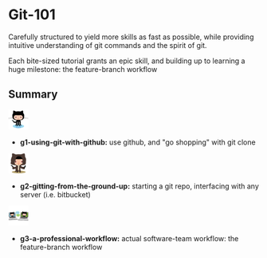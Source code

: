 Git-101
=======

Carefully structured to yield more skills as fast as possible, while providing intuitive understanding of git commands and the spirit of git.

Each bite-sized tutorial grants an epic skill, and building up to 
learning a huge milestone: the feature-branch workflow

## Summary

<img src="./Img/original.png" width="40px"/>

  * **g1-using-git-with-github:** use github, and "go shopping" with git clone

<img src="./Img/octobiwan.jpg" width="40px"/>

  * **g2-gitting-from-the-ground-up:** starting a git repo, interfacing with any server (i.e. bitbucket)

<img src="./Img/collabocats.jpg" width="40px"/>

  * **g3-a-professional-workflow:** actual software-team workflow: the feature-branch workflow
